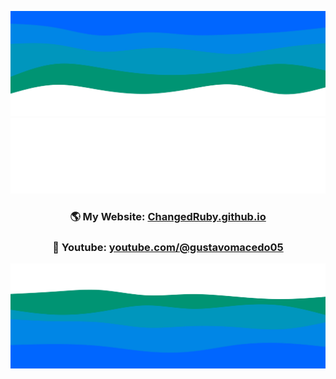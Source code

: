 <!--
## Hello, I am Gustavo 👋
**ChangedRuby/ChangedRuby** is a ✨ _special_ ✨ repository because its `README.md` (this file) appears on your GitHub profile.

Here are some ideas to get you started:

- 🔭 I’m currently working on ...
- 🌱 I’m currently learning ...
- 👯 I’m looking to collaborate on ...
- 🤔 I’m looking for help with ...
- 💬 Ask me about ...
- 📫 How to reach me: ...
- 😄 Pronouns: ...
- ⚡ Fun fact: ...
-->

![Image_top](/waves_top.svg)
![Description](/description.svg)

<h3 align="center" style="text-decoration: none;">🌎 My Website: <a href="https://changedruby.github.io">ChangedRuby.github.io</a></h3>
<h3 align="center">🎥 Youtube: <a href="https://www.youtube.com/@gustavomacedo05">youtube.com/@gustavomacedo05</a></h3>

![Image_bottom](/waves_bottom.svg)
